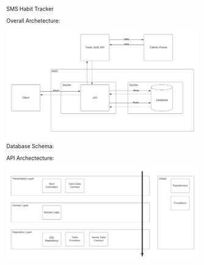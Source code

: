 SMS Habit Tracker

Overall Archetecture:

![Alt text](diagrams/SMS-habit-tracker.png)

Database Schema:

API Archectecture:

![Alt text](diagrams/API.png)
